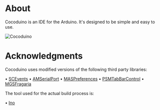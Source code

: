 
# About

Cocoduino is an IDE for the Arduino. It's designed to be simple and easy to use.

![Cocoduino](http://fabian-kreiser.com/downloads/cocoduino.png)

# Acknowledgments

Cocoduino uses modified versions of the following third party libraries:

• [SCEvents](http://stuconnolly.com/projects/code/)
• [AMSerialPort](http://www.harmless.de/cocoa-code.php)
• [MASPreferences](https://github.com/shpakovski/MASPreferences)
• [PSMTabBarControl](http://www.positivespinmedia.com/dev/PSMTabBarControl.html)
• [MGSFragaria](https://github.com/mugginsoft/Fragaria)

The tool used for the actual build process is:

• [Ino](http://inotool.org/)